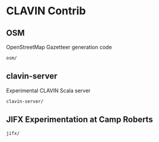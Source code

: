 # CLAVIN Contrib


## OSM 

OpenStreetMap Gazetteer generation code 

    osm/

## clavin-server 

Experimental CLAVIN Scala server 

    clavin-server/


## JIFX Experimentation at Camp Roberts 

    jifx/
